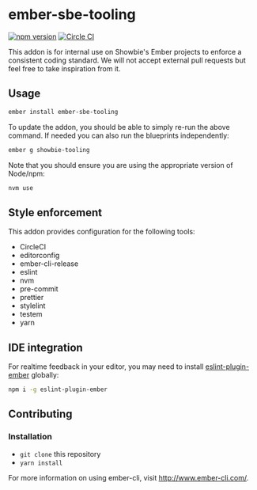 # ember-sbe-tooling

[![npm version][npm-ver]][npm]
[![Circle CI][circleci-status]][circleci]

This addon is for internal use on Showbie's Ember projects to enforce a
consistent coding standard. We will not accept external pull requests but feel
free to take inspiration from it.

## Usage

```sh
ember install ember-sbe-tooling
```

To update the addon, you should be able to simply re-run the above command. If
needed you can also run the blueprints independently:

```sh
ember g showbie-tooling
```

Note that you should ensure you are using the appropriate version of Node/npm:

```sh
nvm use
```

## Style enforcement

This addon provides configuration for the following tools:

- CircleCI
- editorconfig
- ember-cli-release
- eslint
- nvm
- pre-commit
- prettier
- stylelint
- testem
- yarn

## IDE integration

For realtime feedback in your editor, you may need to install
[eslint-plugin-ember][] globally:

```sh
npm i -g eslint-plugin-ember
```

## Contributing

### Installation

- `git clone` this repository
- `yarn install`

For more information on using ember-cli, visit <http://www.ember-cli.com/>.

[npm]: https://www.npmjs.com/package/ember-sbe-tooling

[npm-ver]: https://img.shields.io/npm/v/ember-sbe-tooling.svg?style=flat-square

[circleci]: https://circleci.com/gh/showbie/ember-sbe-tooling

[circleci-status]: https://img.shields.io/circleci/project/github/showbie/ember-sbe-tooling.svg?style=flat-square

[eslint-plugin-ember]: https://github.com/ember-cli/eslint-plugin-ember
